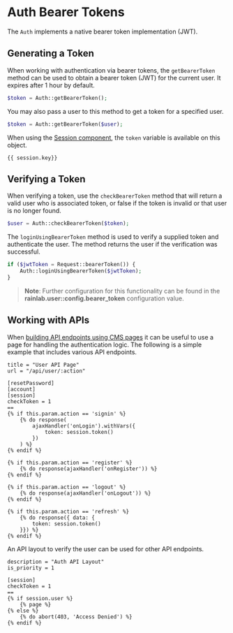 # Auth Bearer Tokens

The `Auth` implements a native bearer token implementation (JWT).

## Generating a Token

When working with authentication via bearer tokens, the `getBearerToken` method can be used to obtain a bearer token (JWT) for the current user. It expires after 1 hour by default.

```php
$token = Auth::getBearerToken();
```

You may also pass a user to this method to get a token for a specified user.

```php
$token = Auth::getBearerToken($user);
```

When using the [Session component](./component-session.md), the `token` variable is available on this object.

```twig
{{ session.key}}
```

## Verifying a Token

When verifying a token, use the `checkBearerToken` method that will return a valid user who is associated token, or false if the token is invalid or that user is no longer found.

```php
$user = Auth::checkBearerToken($token);
```

The `loginUsingBearerToken` method is used to verify a supplied token and authenticate the user. The method returns the user if the verification was successful.

```php
if ($jwtToken = Request::bearerToken()) {
    Auth::loginUsingBearerToken($jwtToken);
}
```

> **Note**: Further configuration for this functionality can be found in the **rainlab.user::config.bearer_token** configuration value.

## Working with APIs

When [building API endpoints using CMS pages](https://docs.octobercms.com/3.x/cms/resources/building-apis.html) it can be useful to use a page for handling the authentication logic. The following is a simple example that includes various API endpoints.

```twig
title = "User API Page"
url = "/api/user/:action"

[resetPassword]
[account]
[session]
checkToken = 1
==
{% if this.param.action == 'signin' %}
    {% do response(
        ajaxHandler('onLogin').withVars({
            token: session.token()
        })
    ) %}
{% endif %}

{% if this.param.action == 'register' %}
    {% do response(ajaxHandler('onRegister')) %}
{% endif %}

{% if this.param.action == 'logout' %}
    {% do response(ajaxHandler('onLogout')) %}
{% endif %}

{% if this.param.action == 'refresh' %}
    {% do response({ data: {
        token: session.token()
    }}) %}
{% endif %}
```

An API layout to verify the user can be used for other API endpoints.

```twig
description = "Auth API Layout"
is_priority = 1

[session]
checkToken = 1
==
{% if session.user %}
    {% page %}
{% else %}
    {% do abort(403, 'Access Denied') %}
{% endif %}
```
